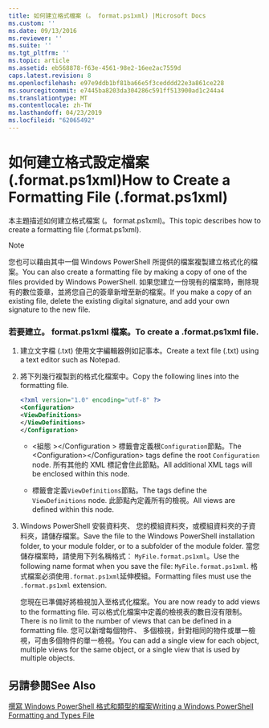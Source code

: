 ```yaml
---
title: 如何建立格式檔案 (。 format.ps1xml) |Microsoft Docs
ms.custom: ''
ms.date: 09/13/2016
ms.reviewer: ''
ms.suite: ''
ms.tgt_pltfrm: ''
ms.topic: article
ms.assetid: eb568878-f63e-4561-98e2-16ee2ac7559d
caps.latest.revision: 8
ms.openlocfilehash: e97e9ddb1bf81ba66e5f3cedddd22e3a861ce228
ms.sourcegitcommit: e7445ba8203da304286c591ff513900ad1c244a4
ms.translationtype: MT
ms.contentlocale: zh-TW
ms.lasthandoff: 04/23/2019
ms.locfileid: "62065492"
---
```

# <a name="how-to-create-a-formatting-file-formatps1xml"></a><span data-ttu-id="4fe47-102">如何建立格式設定檔案 (.format.ps1xml)</span><span class="sxs-lookup"><span data-stu-id="4fe47-102">How to Create a Formatting File (.format.ps1xml)</span></span>

<span data-ttu-id="4fe47-103">本主題描述如何建立格式檔案 (。 format.ps1xml)。</span><span class="sxs-lookup"><span data-stu-id="4fe47-103">This topic describes how to create a formatting file (.format.ps1xml).</span></span>

> [!NOTE]
> <span data-ttu-id="4fe47-104">您也可以藉由其中一個 Windows PowerShell 所提供的檔案複製建立格式化的檔案。</span><span class="sxs-lookup"><span data-stu-id="4fe47-104">You can also create a formatting file by making a copy of one of the files provided by Windows PowerShell.</span></span> <span data-ttu-id="4fe47-105">如果您建立一份現有的檔案時，刪除現有的數位簽章，並將您自己的簽章新增至新的檔案。</span><span class="sxs-lookup"><span data-stu-id="4fe47-105">If you make a copy of an existing file, delete the existing digital signature, and add your own signature to the new file.</span></span>

### <a name="to-create-a-formatps1xml-file"></a><span data-ttu-id="4fe47-106">若要建立。 format.ps1xml 檔案。</span><span class="sxs-lookup"><span data-stu-id="4fe47-106">To create a .format.ps1xml file.</span></span>

1. <span data-ttu-id="4fe47-107">建立文字檔 (.txt) 使用文字編輯器例如記事本。</span><span class="sxs-lookup"><span data-stu-id="4fe47-107">Create a text file (.txt) using a text editor such as Notepad.</span></span>

2. <span data-ttu-id="4fe47-108">將下列幾行複製到的格式化檔案中。</span><span class="sxs-lookup"><span data-stu-id="4fe47-108">Copy the following lines into the formatting file.</span></span>

   ```xml
   <?xml version="1.0" encoding="utf-8" ?>
   <Configuration>
   <ViewDefinitions>
   </ViewDefinitions>
   </Configuration>
   ```

   - <span data-ttu-id="4fe47-109">\<組態 >\</Configuration > 標籤會定義根`Configuration`節點。</span><span class="sxs-lookup"><span data-stu-id="4fe47-109">The \<Configuration>\</Configuration> tags define the root `Configuration` node.</span></span> <span data-ttu-id="4fe47-110">所有其他的 XML 標記會住此節點。</span><span class="sxs-lookup"><span data-stu-id="4fe47-110">All additional XML tags will be enclosed within this node.</span></span>

   - <span data-ttu-id="4fe47-111"><ViewDefinitions> </ViewDefinitions>標籤會定義`ViewDefinitions`節點。</span><span class="sxs-lookup"><span data-stu-id="4fe47-111">The <ViewDefinitions></ViewDefinitions> tags define the `ViewDefinitions` node.</span></span> <span data-ttu-id="4fe47-112">此節點內定義所有的檢視。</span><span class="sxs-lookup"><span data-stu-id="4fe47-112">All views are defined within this node.</span></span>

3. <span data-ttu-id="4fe47-113">Windows PowerShell 安裝資料夾、 您的模組資料夾，或模組資料夾的子資料夾，請儲存檔案。</span><span class="sxs-lookup"><span data-stu-id="4fe47-113">Save the file to the Windows PowerShell installation folder, to your module folder, or to a subfolder of the module folder.</span></span> <span data-ttu-id="4fe47-114">當您儲存檔案時，請使用下列名稱格式： `MyFile.format.ps1xml`。</span><span class="sxs-lookup"><span data-stu-id="4fe47-114">Use the following name format when you save the file:  `MyFile.format.ps1xml`.</span></span> <span data-ttu-id="4fe47-115">格式檔案必須使用`.format.ps1xml`延伸模組。</span><span class="sxs-lookup"><span data-stu-id="4fe47-115">Formatting files must use the `.format.ps1xml` extension.</span></span>

   <span data-ttu-id="4fe47-116">您現在已準備好將檢視加入至格式化檔案。</span><span class="sxs-lookup"><span data-stu-id="4fe47-116">You are now ready to add views to the formatting file.</span></span> <span data-ttu-id="4fe47-117">可以格式化檔案中定義的檢視表的數目沒有限制。</span><span class="sxs-lookup"><span data-stu-id="4fe47-117">There is no limit to the number of views that can be defined in a formatting file.</span></span> <span data-ttu-id="4fe47-118">您可以新增每個物件、 多個檢視，針對相同的物件或單一檢視，可由多個物件的單一檢視。</span><span class="sxs-lookup"><span data-stu-id="4fe47-118">You can add a single view for each object, multiple views for the same object, or a single view that is used by multiple objects.</span></span>

## <a name="see-also"></a><span data-ttu-id="4fe47-119">另請參閱</span><span class="sxs-lookup"><span data-stu-id="4fe47-119">See Also</span></span>

[<span data-ttu-id="4fe47-120">撰寫 Windows PowerShell 格式和類型的檔案</span><span class="sxs-lookup"><span data-stu-id="4fe47-120">Writing a Windows PowerShell Formatting and Types File</span></span>](./writing-a-powershell-formatting-file.md)
